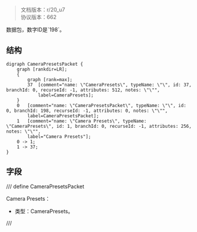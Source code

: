 # <!-- md:samp CameraPresetsPacket -->

> 文档版本：r/20_u7<br/>协议版本：662

<!-- md:samp CameraPresetsPacket -->数据包，数字ID是`198`。

## 结构

```viz
digraph CameraPresetsPacket {
	graph [rankdir=LR];
	{
		graph [rank=max];
		37	[comment="name: \"CameraPresets\", typeName: \"\", id: 37, branchId: 0, recurseId: -1, attributes: 512, notes: \"\"",
			label=CameraPresets];
	}
	0	[comment="name: \"CameraPresetsPacket\", typeName: \"\", id: 0, branchId: 198, recurseId: -1, attributes: 0, notes: \"\"",
		label=CameraPresetsPacket];
	1	[comment="name: \"Camera Presets\", typeName: \"CameraPresets\", id: 1, branchId: 0, recurseId: -1, attributes: 256, notes: \"\"",
		label="Camera Presets"];
	0 -> 1;
	1 -> 37;
}

```

## 字段

/// define
CameraPresetsPacket

Camera Presets：[<!-- md:samp CameraPresets -->](refs/protocols/types/CameraPresets.md)

- 类型：CameraPresets。


///
